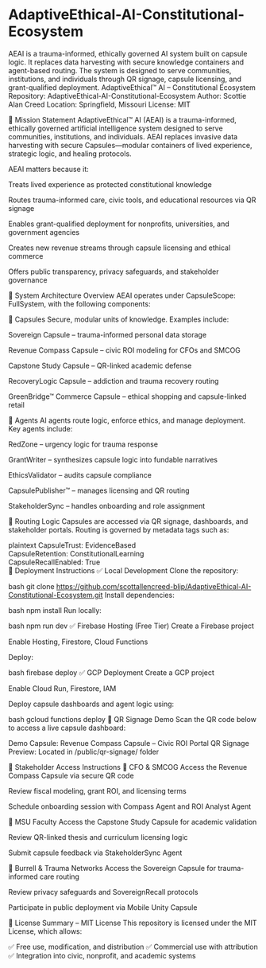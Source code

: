 # AdaptiveEthical-AI-Constitutional-Ecosystem
AEAI is a trauma-informed, ethically governed AI system built on capsule logic. It replaces data harvesting with secure knowledge containers and agent-based routing. The system is designed to serve communities, institutions, and individuals through QR signage, capsule licensing, and grant-qualified deployment.
AdaptiveEthical™ AI – Constitutional Ecosystem
Repository: AdaptiveEthical-AI-Constitutional-Ecosystem Author: Scottie Alan Creed Location: Springfield, Missouri License: MIT

📘 Mission Statement
AdaptiveEthical™ AI (AEAI) is a trauma-informed, ethically governed artificial intelligence system designed to serve communities, institutions, and individuals. AEAI replaces invasive data harvesting with secure Capsules—modular containers of lived experience, strategic logic, and healing protocols.

AEAI matters because it:

Treats lived experience as protected constitutional knowledge

Routes trauma-informed care, civic tools, and educational resources via QR signage

Enables grant-qualified deployment for nonprofits, universities, and government agencies

Creates new revenue streams through capsule licensing and ethical commerce

Offers public transparency, privacy safeguards, and stakeholder governance

🧩 System Architecture Overview
AEAI operates under CapsuleScope: FullSystem, with the following components:

🔹 Capsules
Secure, modular units of knowledge. Examples include:

Sovereign Capsule – trauma-informed personal data storage

Revenue Compass Capsule – civic ROI modeling for CFOs and SMCOG

Capstone Study Capsule – QR-linked academic defense

RecoveryLogic Capsule – addiction and trauma recovery routing

GreenBridge™ Commerce Capsule – ethical shopping and capsule-linked retail

🔹 Agents
AI agents route logic, enforce ethics, and manage deployment. Key agents include:

RedZone – urgency logic for trauma response

GrantWriter – synthesizes capsule logic into fundable narratives

EthicsValidator – audits capsule compliance

CapsulePublisher™ – manages licensing and QR routing

StakeholderSync – handles onboarding and role assignment

🔹 Routing Logic
Capsules are accessed via QR signage, dashboards, and stakeholder portals. Routing is governed by metadata tags such as:

plaintext
CapsuleTrust: EvidenceBased  
CapsuleRetention: ConstitutionalLearning  
CapsuleRecallEnabled: True  
🚀 Deployment Instructions
✅ Local Development
Clone the repository:

bash
git clone https://github.com/scottallencreed-blip/AdaptiveEthical-AI-Constitutional-Ecosystem.git
Install dependencies:

bash
npm install
Run locally:

bash
npm run dev
✅ Firebase Hosting (Free Tier)
Create a Firebase project

Enable Hosting, Firestore, Cloud Functions

Deploy:

bash
firebase deploy
✅ GCP Deployment
Create a GCP project

Enable Cloud Run, Firestore, IAM

Deploy capsule dashboards and agent logic using:

bash
gcloud functions deploy
📲 QR Signage Demo
Scan the QR code below to access a live capsule dashboard:

Demo Capsule: Revenue Compass Capsule – Civic ROI Portal QR Signage Preview: Located in /public/qr-signage/ folder

🤝 Stakeholder Access Instructions
🔹 CFO & SMCOG
Access the Revenue Compass Capsule via secure QR code

Review fiscal modeling, grant ROI, and licensing terms

Schedule onboarding session with Compass Agent and ROI Analyst Agent

🔹 MSU Faculty
Access the Capstone Study Capsule for academic validation

Review QR-linked thesis and curriculum licensing logic

Submit capsule feedback via StakeholderSync Agent

🔹 Burrell & Trauma Networks
Access the Sovereign Capsule for trauma-informed care routing

Review privacy safeguards and SovereignRecall protocols

Participate in public deployment via Mobile Unity Capsule

📜 License Summary – MIT License
This repository is licensed under the MIT License, which allows:

✅ Free use, modification, and distribution ✅ Commercial use with attribution ✅ Integration into civic, nonprofit, and academic systems
